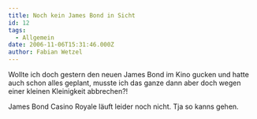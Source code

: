 ```yaml
---
title: Noch kein James Bond in Sicht
id: 12
tags:
  - Allgemein
date: 2006-11-06T15:31:46.000Z
author: Fabian Wetzel
---
```


Wollte ich doch gestern den neuen James Bond im Kino gucken und hatte auch schon alles geplant, musste ich das ganze dann aber doch wegen einer kleinen Kleinigkeit abbrechen?!

James Bond Casino Royale läuft leider noch nicht. Tja so kanns gehen.
